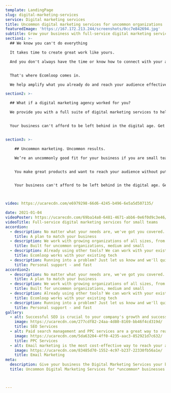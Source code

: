 ```yaml
---
template: LandingPage
slug: digital-marketing-services
service: Digital marketing services
title: Uncommon digital marketing services for uncommon organizations
featuredImage: 'https://167.172.213.244/screenshots/0cc7e842694.jpg'
subtitle: Grow your business with full-service digital marketing services designed to reach your audience efficiently
section1: >-
  ## We know you can't do everything

  It takes time to create great work like yours.  

  And you don't always have the time or know how to connect with your audience.  


  That's where Ecomloop comes in.  

  We help amplify what you already do and reach your audience effectively.  

section2: >-

  ## What if a digital marketing agency worked for you?

  We provide you with a full suite of digital marketing services to help amplify the best aspects of your organization. Get SEO, PPC, and email marketing services all in one place and stay focused on doing what your business does best.


  Your business can't afford to be left behind in the digital age. Get ahead of the game with a digital marketing plan that works for you now - and in the future.


section3: >-

    ## Uncommon marketing. Uncommon results.

    We’re an uncommonly good fit for your business if you are small team looking expand your reach.   


    You make great products and want to reach your audience without putting extra responsibilities on your team. You want to grow sales - and most importantly — keep growing them year after year, and we can help.  


    Your business can't afford to be left behind in the digital age. Get ahead of the game with a digital marketing agency that works for you now - and in the future.



video: https://ucarecdn.com/e6979298-66d6-4245-b496-6e5a5d507135/

date: 2021-01-04
videoPoster: https://ucarecdn.com/69ba14a8-6481-4671-abb6-0e6f0d9c3e46/
videoTitle: Full-service digital marketing services for small teams
accordion:
  - description: No matter what your needs are, we've got you covered. Choose the plan that's perfect for your business, and pay only for what you need.
    title: A plan to match your business
  - description: We work with growing organizations of all sizes, from solo creators to businesses with hundreds of creators.
    title: Built for uncommon organizations, medium and small
  - description: Already using other tools? We can work with your existing platforms & systems!
    title: Ecomloop works with your existing tech
  - description: Running into a problem? Just let us know and we'll quickly reply with the exact info you need. We're here for you.
    title: Personal support - and fast
accordion2:
  - description: No matter what your needs are, we've got you covered. Choose the plan that's perfect for your business, and pay only for what you need.
    title: A plan to match your business
  - description: We work with growing organizations of all sizes, from solo creators to businesses with hundreds of creators.
    title: Built for uncommon organizations, medium and small
  - description: Already using other tools? We can work with your existing platforms & systems!
    title: Ecomloop works with your existing tech
  - description: Running into a problem? Just let us know and we'll quickly reply with the exact info you need. We're here for you.
    title: Personal support - and fast
gallery:
  - alt: Successful SEO is crucial to your company's growth and success. Search engine optimization is a special area of digital marketing that targets improving your visibility and ranking on search engine results pages. SEO is an approach that helps you get noticed. The idea is to make it easier for people to find and find what they're looking for. With the right SEO, you can target the right people who already seeking what your product.
    image: https://ucarecdn.com/277cdf82-24aa-4d80-8169-bb46f4cd319d/
    title: SEO Services
  - alt: Paid search management and PPC services are a great way to reach your target audience! If your goal is to gain more customers and test quickly, PPC is the way to go! We will create a campaign that will allow you to reach your audiences, and provide you with monthly reports that show the progress.
    image: https://ucarecdn.com/5da63204-4ff0-4235-aac3-852921d7c632/
    title: PPC Services
  - alt: Email marketing is the most cost-effective way to reach your audience on a regular basis. It's an easy way to build relationships and increase your brand's visibility. Boost your brand visibility smart automated campaigns tailored to your audience.
    image: https://ucarecdn.com/83485d70-1552-4c97-b237-22330fb56a1e/
    title: Email Marketing
meta:
  description: Give your business the Digital Marketing Services your business deserve and achieve digital platform growth with ecomloop! Stop dealing with wasted ad spend & ineffective campaigns. Get started today!
  title: Uncommon Digital Marketing Services for *uncommon* businesses | Digital platform growth



---
```

